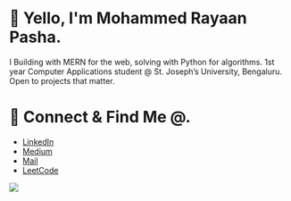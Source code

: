 # 👋 Yello, I'm Mohammed Rayaan Pasha.

I Building with MERN for the web, solving with Python for algorithms. 1st year Computer Applications student @ St. Joseph’s University, Bengaluru. Open to projects that matter.

# 🤝 Connect & Find Me @.

<ul>
  <li><a href="https://linkedin.com/in/mdrayaanpasha">LinkedIn</a></li>
  <li><a href="https://medium.com/@mdrayaanpasha">Medium</a></li>
  <li><a href="mailto:mdrayaanpasha@gmail.com">Mail</a></li>
  <li><a href="https://leetcode.com/u/mdrayaanpasha">LeetCode</a></li>
</ul>

![](https://github.com/YOUR_USERNAME/github-readme-activity-graph.cdn.jsdelivr.net/graph/?username=YOUR_USERNAME&theme=react-dark)
